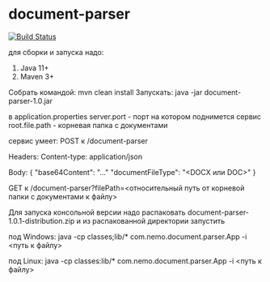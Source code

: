 # document-parser

[![Build Status](https://travis-ci.com/nemoware/document-parser.svg?branch=master)](https://travis-ci.com/nemoware/document-parser)

для сборки и запуска надо:
1. Java 11+
2. Maven 3+

Собрать командой: mvn clean install
Запускать: java -jar document-parser-1.0.jar

в application.properties
server.port - порт на котором поднимется сервис
root.file.path - корневая папка с документами

сервис умеет:
POST к /document-parser

Headers:
Content-type: application/json

Body:
{
  "base64Content": "..."
  "documentFileType": "<DOCX или DOC>"
}

GET к /document-parser?filePath=<относительный путь от корневой папки с документами к файлу>

Для запуска консольной версии надо распаковать document-parser-1.0.1-distribution.zip
и из распакованной директории запустить 

под Windows: java -cp classes;lib/* com.nemo.document.parser.App -i <путь к файлу>

под Linux: java -cp classes:lib/* com.nemo.document.parser.App -i <путь к файлу>
